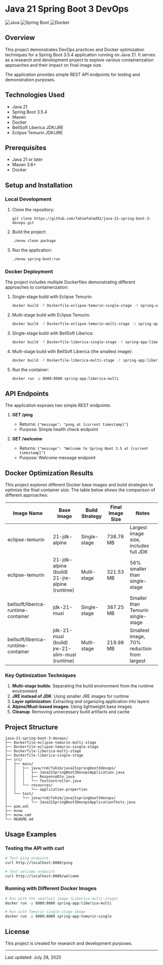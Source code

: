 # Java 21 Spring Boot 3 DevOps

![Java](https://img.shields.io/badge/Java-21-orange)
![Spring Boot](https://img.shields.io/badge/Spring%20Boot-3.5.4-green)
![Docker](https://img.shields.io/badge/Docker-Optimized-blue)

## Overview

This project demonstrates DevOps practices and Docker optimization techniques for a Spring Boot 3.5.4 application running on Java 21. It serves as a research and development project to explore various containerization approaches and their impact on final image size.

The application provides simple REST API endpoints for testing and demonstration purposes.

## Technologies Used

- Java 21
- Spring Boot 3.5.4
- Maven
- Docker
- BellSoft Liberica JDK/JRE
- Eclipse Temurin JDK/JRE

## Prerequisites

- Java 21 or later
- Maven 3.6+
- Docker

## Setup and Installation

### Local Development

1. Clone the repository: 
    ```
   git clone https://github.com/fahimfahad92/java-21-spring-boot-3-devops.git
   ```
2. Build the project:
   ```bash
   ./mvnw clean package
   ```
3. Run the application:
   ```bash
   ./mvnw spring-boot:run
   ```

### Docker Deployment

The project includes multiple Dockerfiles demonstrating different approaches to containerization:

1. Single-stage build with Eclipse Temurin:
   ```bash
   docker build -f Dockerfile-eclipse-temurin-single-stage -t spring-app:temurin-single .
   ```

2. Multi-stage build with Eclipse Temurin:
   ```bash
   docker build -f Dockerfile-eclipse-temurin-multi-stage -t spring-app:temurin-multi .
   ```

3. Single-stage build with BellSoft Liberica:
   ```bash
   docker build -f Dockerfile-liberica-single-stage -t spring-app:liberica-single .
   ```

4. Multi-stage build with BellSoft Liberica (the smallest image):
   ```bash
   docker build -f Dockerfile-liberica-multi-stage -t spring-app:liberica-multi .
   ```

5. Run the container:
   ```bash
   docker run -p 8080:8080 spring-app:liberica-multi
   ```

## API Endpoints

The application exposes two simple REST endpoints:

1. **GET /ping**
   - Returns: `{"message": "pong at [current timestamp]"}`
   - Purpose: Simple health check endpoint

2. **GET /welcome**
   - Returns: `{"message": "Welcome to Spring Boot 3.5 at [current timestamp]"}`
   - Purpose: Welcome message endpoint

## Docker Optimization Results

This project explores different Docker base images and build strategies to optimize the final container size. The table below shows the comparison of different approaches:

| Image Name | Base Image | Build Strategy | Final Image Size | Notes |
|------------|------------|----------------|-----------------|-------|
| eclipse-temurin | 21-jdk-alpine | Single-stage | 738.76 MB | Largest image size, includes full JDK |
| eclipse-temurin | 21-jdk-alpine (build)<br>21-jre-alpine (runtime) | Multi-stage | 321.53 MB | 56% smaller than single-stage |
| bellsoft/liberica-runtime-container | jdk-21-musl | Single-stage | 387.25 MB | Smaller than Temurin single-stage |
| bellsoft/liberica-runtime-container | jdk-21-musl (build)<br>jre-21-slim-musl (runtime) | Multi-stage | 219.98 MB | Smallest image, 70% reduction from largest |

### Key Optimization Techniques

1. **Multi-stage builds**: Separating the build environment from the runtime environment
2. **JRE instead of JDK**: Using smaller JRE images for runtime
3. **Layer optimization**: Extracting and organizing application into layers
4. **Alpine/Musl-based images**: Using lightweight base images
5. **Cleanup**: Removing unnecessary build artifacts and cache

## Project Structure

```
java-21-spring-boot-3-devops/
├── Dockerfile-eclipse-temurin-multi-stage
├── Dockerfile-eclipse-temurin-single-stage
├── Dockerfile-liberica-multi-stage
├── Dockerfile-liberica-single-stage
├── src/
│   ├── main/
│   │   ├── java/rnd/fahim/java21springboot3devops/
│   │   │   ├── Java21SpringBoot3DevopsApplication.java
│   │   │   ├── ResponseDto.java
│   │   │   └── TestController.java
│   │   └── resources/
│   │       └── application.properties
│   └── test/
│       └── java/rnd/fahim/java21springboot3devops/
│           └── Java21SpringBoot3DevopsApplicationTests.java
├── pom.xml
├── mvnw
├── mvnw.cmd
└── README.md
```

## Usage Examples

### Testing the API with curl

```bash
# Test ping endpoint
curl http://localhost:8080/ping

# Test welcome endpoint
curl http://localhost:8080/welcome
```

### Running with Different Docker Images

```bash
# Run with the smallest image (Liberica multi-stage)
docker run -p 8080:8080 spring-app:liberica-multi

# Run with Temurin single-stage image
docker run -p 8080:8080 spring-app:temurin-single
```

## License

This project is created for research and development purposes.

---

Last updated: July 28, 2025